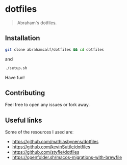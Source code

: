 # dotfiles

> Abraham's dotfiles.

## Installation

```sh
git clone abrahamcalf/dotfiles && cd dotfiles
```

and 

```sh
./setup.sh
```

Have fun!

## Contributing

Feel free to open any issues or fork away.

## Useful links

Some of the resources I used are:

- https://github.com/mathiasbynens/dotfiles
- https://github.com/kevinSuttle/dotfiles
- https://github.com/styfle/dotfiles
- https://openfolder.sh/macos-migrations-with-brewfile
